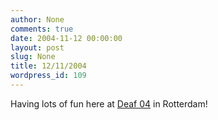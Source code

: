 ```yaml
---
author: None
comments: true
date: 2004-11-12 00:00:00
layout: post
slug: None
title: 12/11/2004
wordpress_id: 109
---
```


Having lots of fun here at [Deaf 04](http://www.deaf04.nl/) in Rotterdam!
